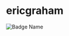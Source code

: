 # ericgraham

![Badge Name](https://img.shields.io/badge/Text-Color?style=for-the-badge&logo=logoname&logoColor=white)
